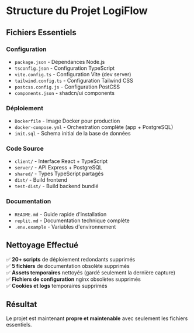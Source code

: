 # Structure du Projet LogiFlow

## Fichiers Essentiels

### Configuration
- `package.json` - Dépendances Node.js
- `tsconfig.json` - Configuration TypeScript  
- `vite.config.ts` - Configuration Vite (dev server)
- `tailwind.config.ts` - Configuration Tailwind CSS
- `postcss.config.js` - Configuration PostCSS
- `components.json` - shadcn/ui components

### Déploiement
- `Dockerfile` - Image Docker pour production
- `docker-compose.yml` - Orchestration complète (app + PostgreSQL)
- `init.sql` - Schema initial de la base de données

### Code Source
- `client/` - Interface React + TypeScript
- `server/` - API Express + PostgreSQL  
- `shared/` - Types TypeScript partagés
- `dist/` - Build frontend
- `test-dist/` - Build backend bundlé

### Documentation
- `README.md` - Guide rapide d'installation
- `replit.md` - Documentation technique complète
- `.env.example` - Variables d'environnement

## Nettoyage Effectué

✅ **20+ scripts** de déploiement redondants supprimés  
✅ **5 fichiers** de documentation obsolète supprimés  
✅ **Assets temporaires** nettoyés (gardé seulement la dernière capture)  
✅ **Fichiers de configuration** nginx obsolètes supprimés  
✅ **Cookies et logs** temporaires supprimés  

## Résultat

Le projet est maintenant **propre et maintenable** avec seulement les fichiers essentiels.